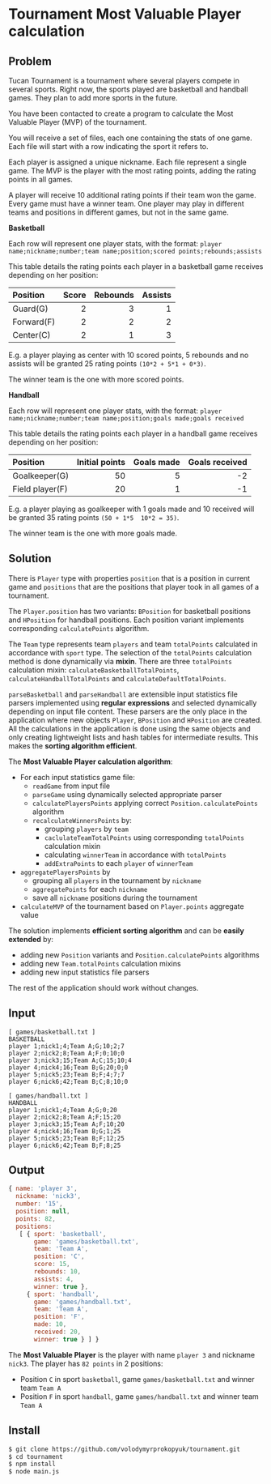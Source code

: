 # Tournament Most Valuable Player calculation

## Problem

Tucan Tournament is a tournament where several players compete in several
sports. Right now, the sports played are basketball and handball games. They
plan to add more sports in the future.

You have been contacted to create a program to calculate the Most Valuable
Player (MVP) of the tournament.

You will receive a set of files, each one containing the stats of one game. Each
file will start with a row indicating the sport it refers to.

Each player is assigned a unique nickname. Each file represent a single game.
The MVP is the player with the most rating points, adding the rating points in
all games.

A player will receive 10 additional rating points if their team won the game.
Every game must have a winner team. One player may play in different teams
and positions in different games, but not in the same game.

**Basketball**

Each row will represent one player stats, with the format:
`player name;nickname;number;team name;position;scored points;rebounds;assists`

This table details the rating points each player in a basketball game receives
depending on her position:

Position   | Score | Rebounds | Assists
:----------|------:|---------:|--------:
Guard(G)   |     2 |        3 |       1
Forward(F) |     2 |        2 |       2
Center(C)  |     2 |        1 |       3

E.g. a player playing as center with 10 scored points, 5 rebounds and no assists
will be granted 25 rating points `(10*2 + 5*1 + 0*3)`.

The winner team is the one with more scored points.

**Handball**

Each row will represent one player stats, with the format:
`player name;nickname;number;team name;position;goals made;goals received`

This table details the rating points each player in a handball game receives
depending on her position:

Position        | Initial points | Goals made | Goals received
:---------------|---------------:|-----------:|---------------:
Goalkeeper(G)   |             50 |          5 |             -2
Field player(F) |             20 |          1 |             -1

E.g. a player playing as goalkeeper with 1 goals made and 10 received will be
granted 35 rating points `(50 + 1*5 ­ 10*2 = 35)`.

The winner team is the one with more goals made.

## Solution

There is `Player` type with properties `position` that is a position in current
game and `positions` that are the positions that player took in all games of a
tournament.

The `Player.position` has two variants: `BPosition` for basketball positions and
`HPosition` for handball positions. Each position variant implements
corresponding `calculatePoints` algorithm.

The `Team` type represents team `players` and team `totalPoints` calculated in
accordance with `sport` type. The selection of the `totalPoints` calculation
method is done dynamically via **mixin**. There are three `totalPoints`
calculation mixin: `calculateBasketballTotalPoints`,
`calculateHandballTotalPoints` and `calculateDefaultTotalPoints`.

`parseBasketball` and `parseHandball` are extensible input statistics file
parsers implemented using **regular expressions** and selected dynamically
depending on input file content. These parsers are the only place in the
application where new objects `Player`, `BPosition` and `HPosition` are
created. All the calculations in the application is done using the same objects
and only creating lightweight lists and hash tables for intermediate results.
This makes the **sorting algorithm efficient**.

The **Most Valuable Player calculation algorithm**:
- For each input statistics game file:
    - `readGame` from input file
    - `parseGame` using dynamically selected appropriate parser
    - `calculatePlayersPoints` applying correct `Position.calculatePoints`
      algorithm
    - `recalculateWinnersPoints` by:
        - grouping `players` by `team`
        - `caclulateTeamTotalPoints` using corresponding `totalPoints`
          calculation mixin
        - calculating `winnerTeam` in accordance with `totalPoints`
        - `addExtraPoints` to each `player` of `winnerTeam`
- `aggregatePlayersPoints` by
    - grouping all `players` in the tournament by `nickname`
    - `aggregatePoints` for each `nickname`
    - save all `nickname` positions during the tournament
- `calculateMVP` of the tournament based on `Player.points` aggregate value

The solution implements **efficient sorting algorithm** and can be **easily
extended** by:
- adding new `Position` variants and `Position.calculatePoints` algorithms
- adding new `Team.totalPoints` calculation mixins
- adding new input statistics file parsers

The rest of the application should work without changes.

## Input

```
[ games/basketball.txt ]
BASKETBALL
player 1;nick1;4;Team A;G;10;2;7
player 2;nick2;8;Team A;F;0;10;0
player 3;nick3;15;Team A;C;15;10;4
player 4;nick4;16;Team B;G;20;0;0
player 5;nick5;23;Team B;F;4;7;7
player 6;nick6;42;Team B;C;8;10;0

[ games/handball.txt ]
HANDBALL
player 1;nick1;4;Team A;G;0;20
player 2;nick2;8;Team A;F;15;20
player 3;nick3;15;Team A;F;10;20
player 4;nick4;16;Team B;G;1;25
player 5;nick5;23;Team B;F;12;25
player 6;nick6;42;Team B;F;8;25
```

## Output

```javascript
{ name: 'player 3',
  nickname: 'nick3',
  number: '15',
  position: null,
  points: 82,
  positions:
   [ { sport: 'basketball',
       game: 'games/basketball.txt',
       team: 'Team A',
       position: 'C',
       score: 15,
       rebounds: 10,
       assists: 4,
       winner: true },
     { sport: 'handball',
       game: 'games/handball.txt',
       team: 'Team A',
       position: 'F',
       made: 10,
       received: 20,
       winner: true } ] }
```

The **Most Valuable Player** is the player with name `player 3` and nickname
`nick3`. The player has `82 points` in 2 positions:
- Position `C` in sport `basketball`, game `games/basketball.txt` and winner
  team `Team A`
- Position `F` in sport `handball`, game `games/handball.txt` and winner
  team `Team A`

## Install

```bash
$ git clone https://github.com/volodymyrprokopyuk/tournament.git
$ cd tournament
$ npm install
$ node main.js
```
